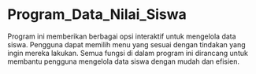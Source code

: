 # Program_Data_Nilai_Siswa
Program ini memberikan berbagai opsi interaktif untuk mengelola data siswa. 
Pengguna dapat memilih menu yang sesuai dengan tindakan yang ingin mereka lakukan. 
Semua fungsi di dalam program ini dirancang untuk membantu pengguna mengelola data siswa dengan mudah dan efisien.
